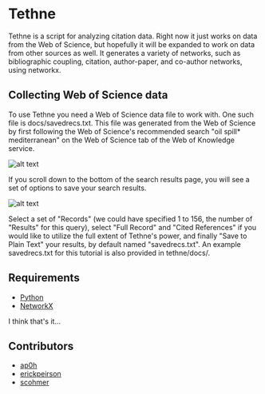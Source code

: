# Tethne
Tethne is a script for analyzing citation data. Right now it just works on data from the Web of Science, but hopefully it will be expanded to work on data from other sources as well. It generates a variety of networks, such as bibliographic coupling, citation, author-paper, and co-author networks, using networkx. 

## Collecting Web of Science data
To use Tethne you need a Web of Science data file to work with. One such file is docs/savedrecs.txt. This file was generated from the Web of Science by first following the Web of Science's recommended search "oil spill\* mediterranean" on the Web of Science tab of the Web of Knowledge service.  

![alt text](https://github.com/erickpeirson/tethne/blob/python/docs/WebOfScienceSearch.png?raw=true "Web of Science Search")  

If you scroll down to the bottom of the search results page, you will see a set of options to save your search results.  

![alt text](https://github.com/erickpeirson/tethne/blob/python/docs/WebOfScienceResults.png?raw=true "Web of Science Results")  

Select a set of "Records" (we could have specified 1 to 156, the number of "Results" for this query), select "Full Record" and "Cited References" if you would like to utilize the full extent of Tethne's power, and finally "Save to Plain Text" your results, by default named "savedrecs.txt". An example savedrecs.txt for this tutorial is also provided in tethne/docs/.

## Requirements
* [Python](http://www.python.org/)
* [NetworkX](http://networkx.github.io/)

I think that's it...

## Contributors
* [ap0h](https://github.com/ap0h)
* [erickpeirson](https://github.com/erickpeirson)
* [scohmer](https://github.com/scohmer)